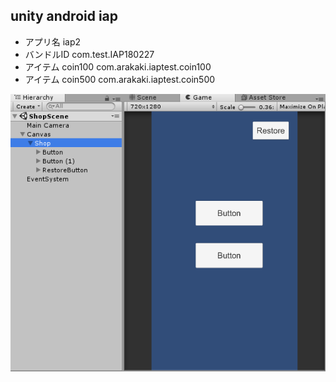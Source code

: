 

## unity android iap

- アプリ名 iap2
- バンドルID com.test.IAP180227
- アイテム coin100 com.arakaki.iaptest.coin100
- アイテム coin500 com.arakaki.iaptest.coin500

![](doc/12.png)